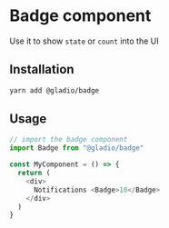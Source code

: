 # Badge component

Use it to show `state` or `count` into the UI

## Installation

```bash
yarn add @gladio/badge
```

## Usage

```js
// import the badge component
import Badge from "@gladio/badge"

const MyComponent = () => {
  return (
    <div>
      Notifications <Badge>10</Badge>
    </div>
  )
}
```
